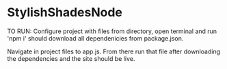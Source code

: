# StylishShadesNode
TO RUN:
Configure project with files from directory, open terminal and run 'npm i' should download all dependenicies from package.json.


Navigate in project files to app.js. From there run that file after downloading the dependencies and the site should be live. 
